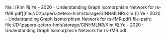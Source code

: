 file:: [Kim 和 Ye - 2020 - Understanding Graph Isomorphism Network for rs-fMR.pdf](file://D:\papers-zetero-hmh/storage/GINHMLNR/Kim 和 Ye - 2020 - Understanding Graph Isomorphism Network for rs-fMR.pdf)
file-path:: file://D:\papers-zetero-hmh/storage/GINHMLNR/Kim 和 Ye - 2020 - Understanding Graph Isomorphism Network for rs-fMR.pdf
